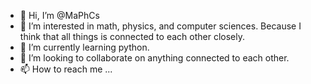 - 👋 Hi, I’m @MaPhCs
- 👀 I’m interested in math, physics, and computer sciences. Because I think that all things is connected to each other closely.
- 🌱 I’m currently learning python.
- 💞️ I’m looking to collaborate on anything connected to each other.
- 📫 How to reach me ...

<!---
MaPhCs/MaPhCs is a ✨ special ✨ repository because its `README.md` (this file) appears on your GitHub profile.
You can click the Preview link to take a look at your changes.
--->
